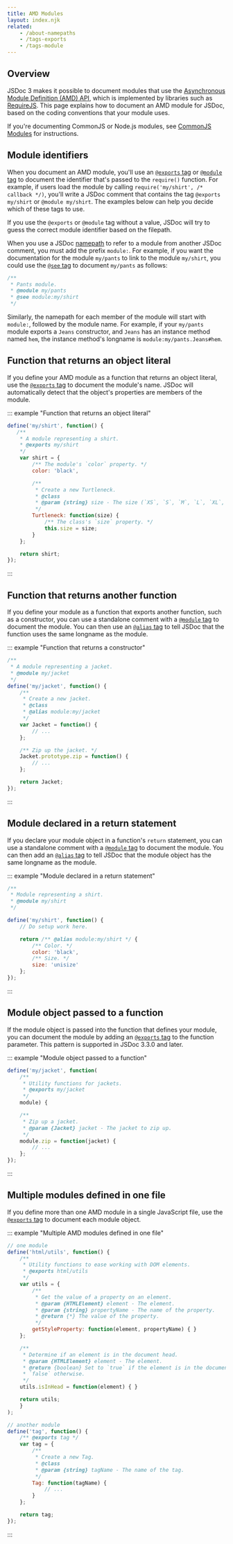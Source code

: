 ```yaml
---
title: AMD Modules
layout: index.njk
related:
    - /about-namepaths
    - /tags-exports
    - /tags-module
---
```


## Overview

JSDoc 3 makes it possible to document modules that use the [Asynchronous Module Definition (AMD)
API][amd-api], which is implemented by libraries such as [RequireJS][require-js]. This page explains
how to document an AMD module for JSDoc, based on the coding conventions that your module uses.

If you're documenting CommonJS or Node.js modules, see [CommonJS Modules][commonjs-modules] for
instructions.

[amd-modules]: /howto-amd-modules
[amd-api]: https://github.com/amdjs/amdjs-api/blob/master/AMD.md
[commonjs-modules]: /howto-commonjs-modules
[require-js]: https://requirejs.org/


## Module identifiers

When you document an AMD module, you'll use an [`@exports` tag][exports-tag] or
[`@module` tag][module-tag] to document the identifier that's passed to the `require()` function.
For example, if users load the module by calling `require('my/shirt', /* callback */)`, you'll write
a JSDoc comment that contains the tag `@exports my/shirt` or `@module my/shirt`. The examples below
can help you decide which of these tags to use.

If you use the `@exports` or `@module` tag without a value, JSDoc will try to guess the correct
module identifier based on the filepath.

When you use a JSDoc [namepath][namepaths] to refer to a module from another JSDoc comment, you must
add the prefix `module:`. For example, if you want the documentation for the module `my/pants` to
link to the module `my/shirt`, you could use the [`@see` tag][see-tag] to document `my/pants` as
follows:

```js
/**
 * Pants module.
 * @module my/pants
 * @see module:my/shirt
 */
```

Similarly, the namepath for each member of the module will start with `module:`, followed by the
module name. For example, if your `my/pants` module exports a `Jeans` constructor, and `Jeans` has
an instance method named `hem`, the instance method's longname is `module:my/pants.Jeans#hem`.

[exports-tag]: /tags-exports
[module-tag]: /tags-module
[namepaths]: /about-namepaths
[see-tag]: /tags-see


## Function that returns an object literal

If you define your AMD module as a function that returns an object literal, use the
[`@exports` tag][exports-tag] to document the module's name. JSDoc will automatically detect that
the object's properties are members of the module.

::: example "Function that returns an object literal"

```js
define('my/shirt', function() {
   /**
    * A module representing a shirt.
    * @exports my/shirt
    */
    var shirt = {
        /** The module's `color` property. */
        color: 'black',

        /**
         * Create a new Turtleneck.
         * @class
         * @param {string} size - The size (`XS`, `S`, `M`, `L`, `XL`, or `XXL`).
         */
        Turtleneck: function(size) {
            /** The class's `size` property. */
            this.size = size;
        }
    };

    return shirt;
});
```
:::

[exports-tag]: /tags-exports


## Function that returns another function

If you define your module as a function that exports another function, such as a constructor, you
can use a standalone comment with a [`@module` tag][module-tag] to document the module. You can then
use an [`@alias` tag][alias-tag] to tell JSDoc that the function uses the same longname as the
module.

::: example "Function that returns a constructor"

```js
/**
 * A module representing a jacket.
 * @module my/jacket
 */
define('my/jacket', function() {
    /**
     * Create a new jacket.
     * @class
     * @alias module:my/jacket
     */
    var Jacket = function() {
        // ...
    };

    /** Zip up the jacket. */
    Jacket.prototype.zip = function() {
        // ...
    };

    return Jacket;
});
```
:::

[alias-tag]: /tags-alias
[module-tag]: /tags-module


## Module declared in a return statement

If you declare your module object in a function's `return` statement, you can use a standalone
comment with a [`@module` tag][module-tag] to document the module. You can then add an
[`@alias` tag][alias-tag] to tell JSDoc that the module object has the same longname as the module.

::: example "Module declared in a return statement"

```js
/**
 * Module representing a shirt.
 * @module my/shirt
 */

define('my/shirt', function() {
    // Do setup work here.

    return /** @alias module:my/shirt */ {
        /** Color. */
        color: 'black',
        /** Size. */
        size: 'unisize'
    };
});
```
:::

[alias-tag]: /tags-alias
[module-tag]: /tags-module


## Module object passed to a function

If the module object is passed into the function that defines your module, you can document the
module by adding an [`@exports` tag][exports-tag] to the function parameter. This pattern is
supported in JSDoc 3.3.0 and later.

::: example "Module object passed to a function"

```js
define('my/jacket', function(
    /**
     * Utility functions for jackets.
     * @exports my/jacket
     */
    module) {

    /**
     * Zip up a jacket.
     * @param {Jacket} jacket - The jacket to zip up.
     */
    module.zip = function(jacket) {
        // ...
    };
});
```
:::

[exports-tag]: /tags-exports


## Multiple modules defined in one file

If you define more than one AMD module in a single JavaScript file, use the
[`@exports` tag][exports-tag] to document each module object.

::: example "Multiple AMD modules defined in one file"

```js
// one module
define('html/utils', function() {
    /**
     * Utility functions to ease working with DOM elements.
     * @exports html/utils
     */
    var utils = {
        /**
         * Get the value of a property on an element.
         * @param {HTMLElement} element - The element.
         * @param {string} propertyName - The name of the property.
         * @return {*} The value of the property.
         */
        getStyleProperty: function(element, propertyName) { }
    };

    /**
     * Determine if an element is in the document head.
     * @param {HTMLElement} element - The element.
     * @return {boolean} Set to `true` if the element is in the document head,
     * `false` otherwise.
     */
    utils.isInHead = function(element) { }

    return utils;
    }
);

// another module
define('tag', function() {
    /** @exports tag */
    var tag = {
        /**
         * Create a new Tag.
         * @class
         * @param {string} tagName - The name of the tag.
         */
        Tag: function(tagName) {
            // ...
        }
    };

    return tag;
});
```
:::

[exports-tag]: /tags-exports
